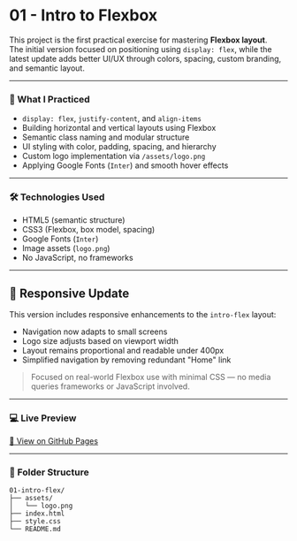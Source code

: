 # 01 - Intro to Flexbox

This project is the first practical exercise for mastering **Flexbox layout**.  
The initial version focused on positioning using `display: flex`, while the latest update adds better UI/UX through colors, spacing, custom branding, and semantic layout.

---

### 🧠 What I Practiced

- `display: flex`, `justify-content`, and `align-items`
- Building horizontal and vertical layouts using Flexbox
- Semantic class naming and modular structure
- UI styling with color, padding, spacing, and hierarchy
- Custom logo implementation via `/assets/logo.png`
- Applying Google Fonts (`Inter`) and smooth hover effects

---

### 🛠️ Technologies Used

- HTML5 (semantic structure)
- CSS3 (Flexbox, box model, spacing)
- Google Fonts (`Inter`)
- Image assets (`logo.png`)
- No JavaScript, no frameworks

---

## 📱 Responsive Update

This version includes responsive enhancements to the `intro-flex` layout:

- Navigation now adapts to small screens
- Logo size adjusts based on viewport width
- Layout remains proportional and readable under 400px
- Simplified navigation by removing redundant "Home" link

> Focused on real-world Flexbox use with minimal CSS — no media queries frameworks or JavaScript involved. 

---

### 💻 Live Preview

[🔗 View on GitHub Pages](https://cholidmawardi.github.io/frontend-learning-journey/02-flexbox/01-intro-flex/)

---

### 📁 Folder Structure

```text
01-intro-flex/
├── assets/
│   └── logo.png
├── index.html
├── style.css
└── README.md

